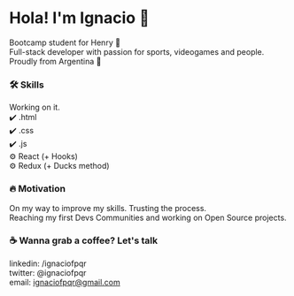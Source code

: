 # Hola! I'm Ignacio 👋

Bootcamp student for Henry 🚀 <br>
Full-stack developer with passion for sports, videogames and people. <br> 
Proudly from Argentina 🧉



<h3> 🛠️ Skills </h3>

Working on it. <br>
✔️ .html <br>
✔️ .css <br>
✔️ .js <br>
⚙️ React (+ Hooks) <br> 
⚙️ Redux (+ Ducks method)


<h3> 🔥 Motivation </h3>

On my way to improve my skills. Trusting the process. <br>
Reaching my first Devs Communities and working on Open Source projects.


<h3> ☕ Wanna grab a coffee? Let's talk </h3>

linkedin: /ignaciofpqr <br>
twitter: @ignaciofpqr <br>
email: ignaciofpqr@gmail.com 


